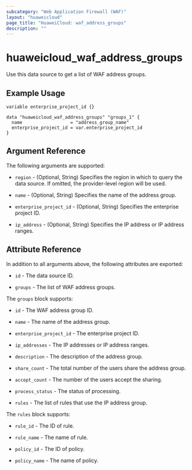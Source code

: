```yaml
---
subcategory: "Web Application Firewall (WAF)"
layout: "huaweicloud"
page_title: "HuaweiCloud: waf_address_groups"
description: ""
---
```


# huaweicloud_waf_address_groups

Use this data source to get a list of WAF address groups.

## Example Usage

```hcl
variable enterprise_project_id {}

data "huaweicloud_waf_address_groups" "groups_1" {
  name                  = "address_group_name"
  enterprise_project_id = var.enterprise_project_id
}
```

## Argument Reference

The following arguments are supported:

* `region` - (Optional, String) Specifies the region in which to query the data source.
  If omitted, the provider-level region will be used.

* `name` - (Optional, String) Specifies the name of the address group.

* `enterprise_project_id` - (Optional, String) Specifies the enterprise project ID.

* `ip_address` - (Optional, String) Specifies the IP address or IP address ranges.

## Attribute Reference

In addition to all arguments above, the following attributes are exported:

* `id` - The data source ID.

* `groups` - The list of WAF address groups.

The `groups` block supports:

* `id` - The WAF address group ID.

* `name` - The name of the address group.

* `enterprise_project_id` - The enterprise project ID.

* `ip_addresses` - The IP addresses or IP address ranges.

* `description` - The description of the address group.

* `share_count` - The total number of the users share the address group.

* `accept_count` - The number of the users accept the sharing.

* `process_status` - The status of processing.

* `rules` - The list of rules that use the IP address group.

The `rules` block supports:

* `rule_id` - The ID of rule.

* `rule_name` - The name of rule.

* `policy_id` - The ID of policy.

* `policy_name` - The name of policy.
